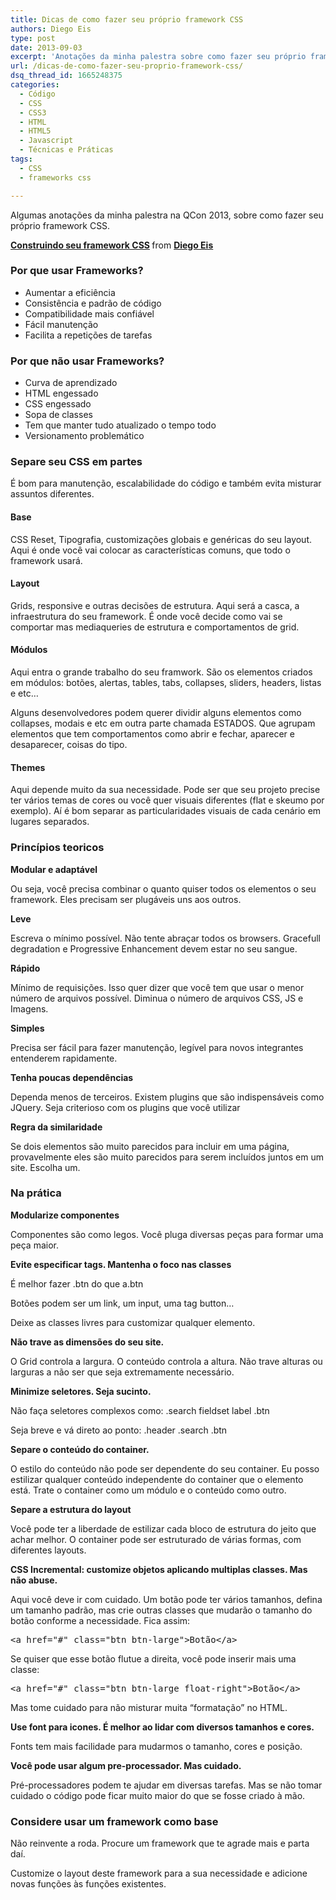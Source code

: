 ```yaml
---
title: Dicas de como fazer seu próprio framework CSS
authors: Diego Eis
type: post
date: 2013-09-03
excerpt: 'Anotações da minha palestra sobre como fazer seu próprio framework CSS. '
url: /dicas-de-como-fazer-seu-proprio-framework-css/
dsq_thread_id: 1665248375
categories:
  - Código
  - CSS
  - CSS3
  - HTML
  - HTML5
  - Javascript
  - Técnicas e Práticas
tags:
  - CSS
  - frameworks css

---
```

Algumas anotações da minha palestra na QCon 2013, sobre como fazer seu próprio framework CSS.



<p style="margin-bottom:5px">
  <strong> <a href="https://www.slideshare.net/diegoeis/frameworks-css2" title="Construindo seu framework CSS" target="_blank">Construindo seu framework CSS</a> </strong> from <strong><a href="http://www.slideshare.net/diegoeis" target="_blank">Diego Eis</a></strong>
</p>

### Por que usar Frameworks?

  * Aumentar a eficiência
  * Consistência e padrão de código
  * Compatibilidade mais confiável
  * Fácil manutenção
  * Facilita a repetições de tarefas

### Por que não usar Frameworks?

  * Curva de aprendizado
  * HTML engessado
  * CSS engessado
  * Sopa de classes
  * Tem que manter tudo atualizado o tempo todo
  * Versionamento problemático

### Separe seu CSS em partes

É bom para manutenção, escalabilidade do código e também evita misturar assuntos diferentes.

#### Base

CSS Reset, Tipografia, customizações globais e genéricas do seu layout. Aqui é onde você vai colocar as características comuns, que todo o framework usará.

#### Layout

Grids, responsive e outras decisões de estrutura. Aqui será a casca, a infraestrutura do seu framework. É onde você decide como vai se comportar mas mediaqueries de estrutura e comportamentos de grid.

#### Módulos

Aqui entra o grande trabalho do seu framwork. São os elementos criados em módulos: botões, alertas, tables, tabs, collapses, sliders, headers, listas e etc… 

Alguns desenvolvedores podem querer dividir alguns elementos como collapses, modais e etc em outra parte chamada ESTADOS. Que agrupam elementos que tem comportamentos como abrir e fechar, aparecer e desaparecer, coisas do tipo.

#### Themes

Aqui depende muito da sua necessidade. Pode ser que seu projeto precise ter vários temas de cores ou você quer visuais diferentes (flat e skeumo por exemplo). Aí é bom separar as particularidades visuais de cada cenário em lugares separados.

### Princípios teoricos

**Modular e adaptável**
  
Ou seja, você precisa combinar o quanto quiser todos os elementos o seu framework. Eles precisam ser plugáveis uns aos outros.

**Leve**
  
Escreva o mínimo possível. Não tente abraçar todos os browsers. Gracefull degradation e Progressive Enhancement devem estar no seu sangue.

**Rápido**
  
Mínimo de requisições. Isso quer dizer que você tem que usar o menor número de arquivos possível. Diminua o número de arquivos CSS, JS e Imagens.

**Simples**
  
Precisa ser fácil para fazer manutenção, legível para novos integrantes entenderem rapidamente.

**Tenha poucas dependências**
  
Dependa menos de terceiros. Existem plugins que são indispensáveis como JQuery. Seja criterioso com os plugins que você utilizar

**Regra da similaridade**
  
Se dois elementos são muito parecidos para incluir em uma página, provavelmente eles são muito parecidos para serem incluídos juntos em um site. Escolha um.

### Na prática

**Modularize componentes**
  
Componentes são como legos. Você pluga diversas peças para formar uma peça maior. 

**Evite especificar tags. Mantenha o foco nas classes**
  
É melhor fazer .btn do que a.btn
  
Botões podem ser um link, um input, uma tag button…
  
Deixe as classes livres para customizar qualquer elemento.

**Não trave as dimensões do seu site.**
  
O Grid controla a largura. O conteúdo controla a altura. Não trave alturas ou larguras a não ser que seja extremamente necessário. 

**Minimize seletores. Seja sucinto.**
  
Não faça seletores complexos como: .search fieldset label .btn
  
Seja breve e vá direto ao ponto: .header .search .btn

**Separe o conteúdo do container.**
  
O estilo do conteúdo não pode ser dependente do seu container. Eu posso estilizar qualquer conteúdo independente do container que o elemento está. Trate o container como um módulo e o conteúdo como outro.

**Separe a estrutura do layout**
  
Você pode ter a liberdade de estilizar cada bloco de estrutura do jeito que achar melhor. O container pode ser estruturado de várias formas, com diferentes layouts.

**CSS Incremental: customize objetos aplicando multiplas classes. Mas não abuse.**
  
Aqui você deve ir com cuidado. Um botão pode ter vários tamanhos, defina um tamanho padrão, mas crie outras classes que mudarão o tamanho do botão conforme a necessidade. Fica assim:

<pre class="lang-html">&lt;a href="#" class="btn btn-large"&gt;Bot&atilde;o&lt;/a&gt;
</pre>

Se quiser que esse botão flutue a direita, você pode inserir mais uma classe:

<pre class="lang-html">&lt;a href="#" class="btn btn-large float-right"&gt;Bot&atilde;o&lt;/a&gt;
</pre>

Mas tome cuidado para não misturar muita &#8220;formatação&#8221; no HTML.

**Use font para icones. É melhor ao lidar com diversos tamanhos e cores.**
  
Fonts tem mais facilidade para mudarmos o tamanho, cores e posição. 

**Você pode usar algum pre-processador. Mas cuidado.**
  
Pré-processadores podem te ajudar em diversas tarefas. Mas se não tomar cuidado o código pode ficar muito maior do que se fosse criado à mão.

### Considere usar um framework como base

Não reinvente a roda. Procure um framework que te agrade mais e parta daí.
  
Customize o layout deste framework para a sua necessidade e adicione novas funções às funções existentes.